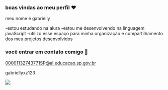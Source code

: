### boas vindas ao meu perfil ❤

meu nome é gabrielly

-estou estudando na alura
-estou me desenvolvendo na linguagem javaScript
-utilizo esse espaço para minha organização e compartilhamento dos meu projetos desenvolvidos

### você entrar em contato comigo 💋

00001132743771SP@al.educacao.sp.gov.br

gabriellyxz123

![](https://media1.tenor.com/m/MCBkr6dWLkUAAAAd/corinthians-rodrigo-garro.gif)
